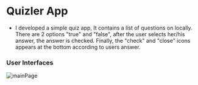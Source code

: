# Quizler App

-   I developed a simple quiz app, It contains a list of questions on locally.
    There are 2 options "true" and "false", after the user selects her/his answer, the answer is checked.
    Finally, the "check" and "close" icons appears at the bottom according to users answer.

### User Interfaces

![mainPage](https://user-images.githubusercontent.com/50529379/143486579-c2088ade-fd12-482c-9beb-fc7bbf52fc03.png)


